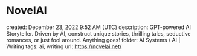 # NovelAI

created: December 23, 2022 9:52 AM (UTC)
description: GPT-powered AI Storyteller. Driven by AI, construct unique stories, thrilling tales, seductive romances, or just fool around. Anything goes!
folder: AI Systems / AI | Writing
tags: ai, writing
url: https://novelai.net/
